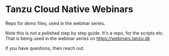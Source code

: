 # Tanzu Cloud Native Webinars

Repo for demo files, used in the webinar series.

Note this is not a polished step by step guide. It's a repo, for the scripts etc. That is being used in the webinar series on <https://webinars.tanzu.dk>

If you have questions, then reach out.
